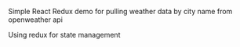 Simple React Redux demo for pulling weather data by city name from openweather api

Using redux for state management
